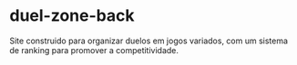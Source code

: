 # duel-zone-back
Site construido para organizar duelos em jogos variados, com um sistema de ranking para promover a competitividade.
